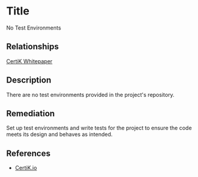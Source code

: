 # Title 
No Test Environments

## Relationships 
[CertiK Whitepaper](https://certik.foundation/whitepaper)

## Description 
There are no test environments provided in the project's repository.

## Remediation
Set up test environments and write tests for the project to ensure the code meets its design and behaves as intended.

## References 
* [CertiK.io](https://certik.io)
